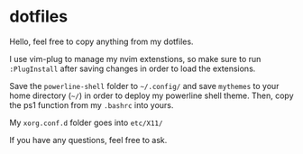 # dotfiles

Hello, feel free to copy anything from my dotfiles. 

I use vim-plug to manage my nvim extenstions, so make sure to run `:PlugInstall` after saving changes in order to load the extensions.

Save the `powerline-shell` folder to `~/.config/` and save `mythemes` to your home directory (`~/`) in order to deploy my powerline shell theme. Then, copy the ps1 function from my `.bashrc` into yours.

My `xorg.conf.d` folder goes into `etc/X11/`

If you have any questions, feel free to ask.
